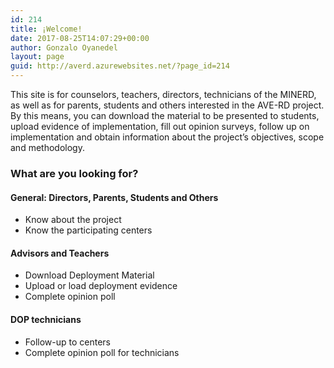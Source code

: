```yaml
---
id: 214
title: ¡Welcome!
date: 2017-08-25T14:07:29+00:00
author: Gonzalo Oyanedel
layout: page
guid: http://averd.azurewebsites.net/?page_id=214
---
```

This site is for counselors, teachers, directors, technicians of the MINERD, as well as for parents, students and others interested in the AVE-RD project. By this means, you can download the material to be presented to students, upload evidence of implementation, fill out opinion surveys, follow up on implementation and obtain information about the project&#8217;s objectives, scope and methodology.

### **What are you looking for?**

#### **General**: **Directors, Parents, Students and Others**

  * Know about the project
  * Know the participating centers

#### Advisors and Teachers

  * Download Deployment Material
  * Upload or load deployment evidence
  * Complete opinion poll

#### **DOP technicians**

  * Follow-up to centers
  * Complete opinion poll for technicians

&nbsp;